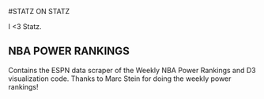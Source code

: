 #STATZ ON STATZ

I <3 Statz.

## NBA POWER RANKINGS

Contains the ESPN data scraper of the Weekly NBA Power Rankings and D3 visualization code. Thanks to Marc Stein for doing the weekly power rankings!
